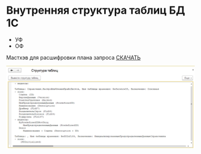 # Внутренняя структура таблиц БД 1С

* УФ
* ОФ

Мастхэв для расшифровки плана запроса [СКАЧАТЬ](https://github.com/kuzyara/DBStorageStructureInfo/releases/download/tag/DBStorageStructureInfo.epf)

![2019-05-21_15-20-26.png](https://github.com/kuzyara/DBStorageStructureInfo/blob/master/2019-05-21_15-20-26.png?raw=true)
